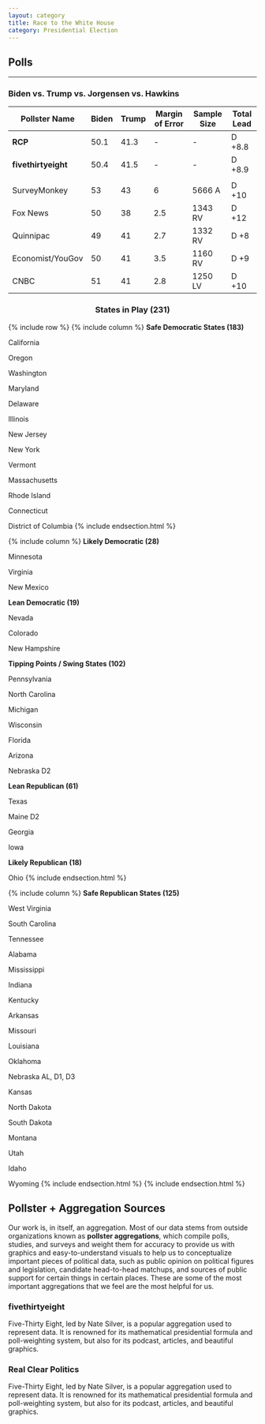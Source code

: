 ```yaml
---
layout: category
title: Race to the White House
category: Presidential Election
---
```


## Polls

---

### Biden vs. Trump vs. Jorgensen vs. Hawkins

| Pollster Name | Biden | Trump | Margin of Error | Sample Size | Total  Lead |
| --- | --- | --- | --- | --- | --- |
| **RCP** | 50.1 | 41.3 | - | - | D +8.8 |
| **fivethirtyeight** | 50.4 | 41.5 | - | - | D +8.9 |
| | | | | | |
| SurveyMonkey | 53 | 43 | 6 | 5666 A | D +10 |
| Fox News | 50 | 38 | 2.5 | 1343 RV | D +12 |
| Quinnipac | 49| 41 | 2.7 | 1332 RV | D +8 |
| Economist/YouGov | 50 | 41 | 3.5 | 1160 RV | D +9 |
| CNBC | 51 | 41 | 2.8 | 1250 LV | D +10 |

<h3 style="text-align: center;">States in Play (231)</h3>

{% include row %}
{% include column %}
**Safe Democratic States (183)**

California

Oregon

Washington

Maryland

Delaware

Illinois

New Jersey

New York

Vermont

Massachusetts

Rhode Island

Connecticut

District of Columbia
{% include endsection.html %} <!-- End Column -->

{% include column %}
**Likely Democratic (28)**

Minnesota

Virginia

New Mexico

**Lean Democratic (19)**

Nevada

Colorado

New Hampshire

**Tipping Points / Swing States (102)**

Pennsylvania

North Carolina

Michigan

Wisconsin

Florida

Arizona

Nebraska D2

**Lean Republican (61)**

Texas

Maine D2

Georgia

Iowa

**Likely Republican (18)**

Ohio
{% include endsection.html %} <!-- end column -->

{% include column %}
**Safe Republican States (125)**

West Virginia

South  Carolina

Tennessee

Alabama

Mississippi

Indiana

Kentucky

Arkansas

Missouri

Louisiana

Oklahoma

Nebraska AL, D1, D3

Kansas

North Dakota

South Dakota

Montana

Utah

Idaho

Wyoming
{% include endsection.html %} <!-- end column -->
{% include endsection.html %} <!-- end row -->

## Pollster + Aggregation Sources

Our work is, in itself, an aggregation. Most of our data stems from outside organizations known as **pollster aggregations**, which compile polls, studies, and surveys and weight them for accuracy to provide us with graphics and easy-to-understand visuals to help us to conceptualize important pieces of political data, such as public opinion on political figures and legislation, candidate head-to-head matchups, and sources of public support for certain things in certain places. These are some of the most important aggregations that we feel are the most helpful for us.

### fivethirtyeight

Five-Thirty Eight, led by Nate Silver, is a popular aggregation used to represent data. It is renowned for its mathematical presidential formula and poll-weighting system, but also for its podcast, articles, and beautiful graphics.

### Real Clear Politics

Five-Thirty Eight, led by Nate Silver, is a popular aggregation used to represent data. It is renowned for its mathematical presidential formula and poll-weighting system, but also for its podcast, articles, and beautiful graphics.